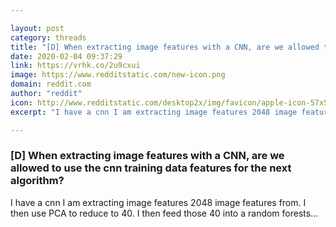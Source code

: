 ```yaml
---

layout: post
category: threads
title: "[D] When extracting image features with a CNN, are we allowed to use the cnn training data features for the next algorithm?"
date: 2020-02-04 09:37:29
link: https://vrhk.co/2u9cxui
image: https://www.redditstatic.com/new-icon.png
domain: reddit.com
author: "reddit"
icon: http://www.redditstatic.com/desktop2x/img/favicon/apple-icon-57x57.png
excerpt: "I have a cnn I am extracting image features 2048 image features from. I then use PCA to reduce to 40. I then feed those 40 into a random forests..."

---
```


### [D] When extracting image features with a CNN, are we allowed to use the cnn training data features for the next algorithm?

I have a cnn I am extracting image features 2048 image features from. I then use PCA to reduce to 40. I then feed those 40 into a random forests...